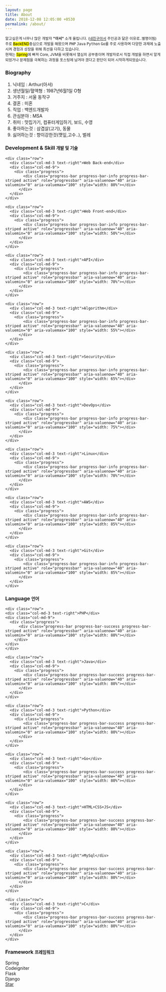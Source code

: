 ```yaml
---
layout: page
title: About
date: 2018-12-08 12:05:00 +0530
permalink: /about/
---
```

<p>
    <small>
    알고싶은게 너무나 많은 개발자 <strong>"아서"</strong> 소개 올립니다. (<a target="_blank" href="https://namu.wiki/w/내%20친구%20아서">내친구아서</a> 주인공과 닮은 이유로..별명이됨)
    <br>
    주로 <mark>BackEND</mark>중심으로 개발을 해왔으며 <kbd>PHP</kbd> <kbd>Java</kbd> <kbd>Python</kbd> <kbd>Go</kbd>를 주로 사용하며 다양한 과제에 노출시켜 경험과 성장을 위해 최선을 다하고 있습니다.
    <br>
    현재는 <mark>Spring</mark>에 빠져 Core, JVM을 비롯해서 열심히 공부중이며 개발자로서 직접 개발을 하면서 알게되었거나 문제점을 극복하는 과정을 포스팅에 남겨야 겠다고 판단이 되어 시작하게되었습니다.    
    </small>
</p>

<div class="panel panel-primary">
  <div class="panel-heading">
    <h3 class="panel-title">Biography</h3>
  </div>
  <div class="panel-body">  
        <ol>
            <li>닉네임 : Arthur(아서)</li>
            <li>생년월일/혈액형 : 1987년6월1일 O형</li>
            <li>거주지 : 서울 동작구</li>
            <li>결혼 : 미혼</li>
            <li>직업 : 백엔드개발자</li>
            <li>관심분야 : MSA</li>
            <li>취미 : 맛집가기, 컴퓨터게임하기, 보드, 수영</li>
            <li>좋아하는것 : 삼겹살(고기), 동물</li>
            <li>싫어하는것 : 향이강한것(깻잎,고수..), 벌레</li>
        </ol>
  </div>
</div>

<div class="page-header">
  <h3>Development & Skill <small>개발 및 기술</small></h3>

    <div class="row">
      <div class="col-md-3 text-right">Web Back-end</div>
      <div class="col-md-9">
        <div class="progress">
            <div class="progress-bar progress-bar-info progress-bar-striped active" role="progressbar" aria-valuenow="40" aria-valuemin="0" aria-valuemax="100" style="width: 80%"></div>
          </div>
      </div>
    </div>
    
    <div class="row">
      <div class="col-md-3 text-right">Web Front-end</div>
      <div class="col-md-9">
        <div class="progress">
            <div class="progress-bar progress-bar-info progress-bar-striped active" role="progressbar" aria-valuenow="40" aria-valuemin="0" aria-valuemax="100" style="width: 50%"></div>
          </div>
      </div>
    </div>
    
    <div class="row">
      <div class="col-md-3 text-right">API</div>
      <div class="col-md-9">
        <div class="progress">
            <div class="progress-bar progress-bar-info progress-bar-striped active" role="progressbar" aria-valuenow="40" aria-valuemin="0" aria-valuemax="100" style="width: 70%"></div>
          </div>
      </div>
    </div>
  
    <div class="row">
      <div class="col-md-3 text-right">Algorithm</div>
      <div class="col-md-9">
        <div class="progress">
            <div class="progress-bar progress-bar-info progress-bar-striped active" role="progressbar" aria-valuenow="40" aria-valuemin="0" aria-valuemax="100" style="width: 55%"></div>
          </div>
      </div>
    </div>
    
    <div class="row">
      <div class="col-md-3 text-right">Security</div>
      <div class="col-md-9">
        <div class="progress">
            <div class="progress-bar progress-bar-info progress-bar-striped active" role="progressbar" aria-valuenow="40" aria-valuemin="0" aria-valuemax="100" style="width: 65%"></div>
          </div>
      </div>
    </div>
    
    <div class="row">
      <div class="col-md-3 text-right">DevOps</div>
      <div class="col-md-9">
        <div class="progress">
            <div class="progress-bar progress-bar-info progress-bar-striped active" role="progressbar" aria-valuenow="40" aria-valuemin="0" aria-valuemax="100" style="width: 75%"></div>
          </div>
      </div>
    </div>
    
    <div class="row">
      <div class="col-md-3 text-right">Linux</div>
      <div class="col-md-9">
        <div class="progress">
            <div class="progress-bar progress-bar-info progress-bar-striped active" role="progressbar" aria-valuenow="40" aria-valuemin="0" aria-valuemax="100" style="width: 70%"></div>
          </div>
      </div>
    </div>
  
    <div class="row">
      <div class="col-md-3 text-right">AWS</div>
      <div class="col-md-9">
        <div class="progress">
            <div class="progress-bar progress-bar-info progress-bar-striped active" role="progressbar" aria-valuenow="40" aria-valuemin="0" aria-valuemax="100" style="width: 85%"></div>
          </div>
      </div>
    </div>
    
    <div class="row">
      <div class="col-md-3 text-right">Git</div>
      <div class="col-md-9">
        <div class="progress">
            <div class="progress-bar progress-bar-info progress-bar-striped active" role="progressbar" aria-valuenow="40" aria-valuemin="0" aria-valuemax="100" style="width: 85%"></div>
          </div>
      </div>
    </div>
  
</div>

<div class="page-header">
  <h3>Language <small>언어</small></h3>
  
    <div class="row">
    <div class="col-md-3 text-right">PHP</div>
    <div class="col-md-9">
      <div class="progress">
          <div class="progress-bar progress-bar-success progress-bar-striped active" role="progressbar" aria-valuenow="40" aria-valuemin="0" aria-valuemax="100" style="width: 80%"></div>
        </div>
    </div>
    </div>
  
    <div class="row">
      <div class="col-md-3 text-right">Java</div>
      <div class="col-md-9">
        <div class="progress">
            <div class="progress-bar progress-bar-success progress-bar-striped active" role="progressbar" aria-valuenow="40" aria-valuemin="0" aria-valuemax="100" style="width: 80%"></div>
          </div>
      </div>
    </div>
    
    <div class="row">
      <div class="col-md-3 text-right">Python</div>
      <div class="col-md-9">
        <div class="progress">
            <div class="progress-bar progress-bar-success progress-bar-striped active" role="progressbar" aria-valuenow="40" aria-valuemin="0" aria-valuemax="100" style="width: 80%"></div>
          </div>
      </div>
    </div>
    
    <div class="row">
      <div class="col-md-3 text-right">Go</div>
      <div class="col-md-9">
        <div class="progress">
            <div class="progress-bar progress-bar-success progress-bar-striped active" role="progressbar" aria-valuenow="40" aria-valuemin="0" aria-valuemax="100" style="width: 80%"></div>
          </div>
      </div>
    </div>
    
    <div class="row">
      <div class="col-md-3 text-right">HTML+CSS+JS</div>
      <div class="col-md-9">
        <div class="progress">
            <div class="progress-bar progress-bar-success progress-bar-striped active" role="progressbar" aria-valuenow="40" aria-valuemin="0" aria-valuemax="100" style="width: 80%"></div>
          </div>
      </div>
    </div>
    
    <div class="row">
      <div class="col-md-3 text-right">MySql</div>
      <div class="col-md-9">
        <div class="progress">
            <div class="progress-bar progress-bar-success progress-bar-striped active" role="progressbar" aria-valuenow="40" aria-valuemin="0" aria-valuemax="100" style="width: 80%"></div>
          </div>
      </div>
    </div>
    
    <div class="row">
      <div class="col-md-3 text-right">C</div>
      <div class="col-md-9">
        <div class="progress">
            <div class="progress-bar progress-bar-success progress-bar-striped active" role="progressbar" aria-valuenow="40" aria-valuemin="0" aria-valuemax="100" style="width: 80%"></div>
          </div>
      </div>
    </div>
  
</div>

<div class="page-header">
  <h3>Framework <small>프레임워크</small></h3>
  
  <div class="row">
    <div class="col-md-3 text-right">Spring</div>
    <div class="col-md-9">
      <div class="progress">
          <div class="progress-bar progress-bar-danger progress-bar-striped active" role="progressbar" aria-valuenow="40" aria-valuemin="0" aria-valuemax="100" style="width: 65%"></div>
        </div>
    </div>
  </div>
  
  <div class="row">
    <div class="col-md-3 text-right">Codeigniter</div>
    <div class="col-md-9">
      <div class="progress">
          <div class="progress-bar progress-bar-danger progress-bar-striped active" role="progressbar" aria-valuenow="40" aria-valuemin="0" aria-valuemax="100" style="width: 85%"></div>
        </div>
    </div>
  </div>
  
  <div class="row">
    <div class="col-md-3 text-right">Flask</div>
    <div class="col-md-9">
      <div class="progress">
          <div class="progress-bar progress-bar-danger progress-bar-striped active" role="progressbar" aria-valuenow="40" aria-valuemin="0" aria-valuemax="100" style="width: 70%"></div>
        </div>
    </div>
  </div>
  
  <div class="row">
    <div class="col-md-3 text-right">Django</div>
    <div class="col-md-9">
      <div class="progress">
          <div class="progress-bar progress-bar-danger progress-bar-striped active" role="progressbar" aria-valuenow="40" aria-valuemin="0" aria-valuemax="100" style="width: 75%"></div>
        </div>
    </div>
  </div>
</div>

<div class="row">
    <div class="text-right">
        <a class="github-button" href="https://github.com/choi-hye-min" data-style="mega" data-count-href="https://github.com/choi-hye-min/choi-hye-min.github.io" data-count-api="https://github.com/choi-hye-min/choi-hye-min.github.io#stargazers_count" data-count-aria-label="# stargazers on GitHub" aria-label="Star arthur on GitHub">Star</a>
        <script async defer src="https://buttons.github.io/buttons.js"></script> 
    </div>    
</div>